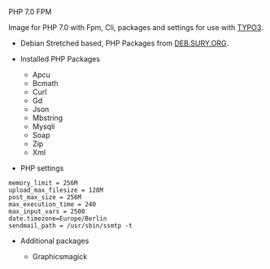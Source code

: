 PHP 7.0 FPM

Image for PHP 7.0 with Fpm, Cli, packages and settings for use with [TYPO3](https://typo3.org).

* Debian Stretched based, PHP Packages from [DEB.SURY.ORG](https://deb.sury.org).

* Installed PHP Packages

    * Apcu
    * Bcmath
    * Curl
    * Gd
    * Json
    * Mbstring
    * Mysqli
    * Soap
    * Zip
    * Xml
  
* PHP settings

```
memory_limit = 256M
upload_max_filesize = 128M
post_max_size = 256M
max_execution_time = 240
max_input_vars = 2500
date.timezone=Europe/Berlin
sendmail_path = /usr/sbin/ssmtp -t
```

* Additional packages

    * Graphicsmagick